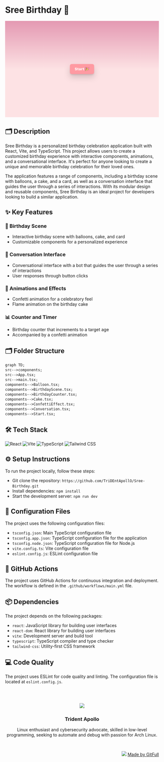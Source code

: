 # Sree Birthday 🎉
![thumbnail](./public/assets/landingPage-e358691f-5272-4f92-8b19-874531242b2f)

## 🗂️ Description

Sree Birthday is a personalized birthday celebration application built with React, Vite, and TypeScript. This project allows users to create a customized birthday experience with interactive components, animations, and a conversational interface. It's perfect for anyone looking to create a unique and memorable birthday celebration for their loved ones.

The application features a range of components, including a birthday scene with balloons, a cake, and a card, as well as a conversation interface that guides the user through a series of interactions. With its modular design and reusable components, Sree Birthday is an ideal project for developers looking to build a similar application.

## ✨ Key Features

### 🎂 Birthday Scene

* Interactive birthday scene with balloons, cake, and card
* Customizable components for a personalized experience

### 💬 Conversation Interface

* Conversational interface with a bot that guides the user through a series of interactions
* User responses through button clicks

### 🎉 Animations and Effects

* Confetti animation for a celebratory feel
* Flame animation on the birthday cake

### 📊 Counter and Timer

* Birthday counter that increments to a target age
* Accompanied by a confetti animation

## 🗂️ Folder Structure

```mermaid
graph TD;
src-->components;
src-->App.tsx;
src-->main.tsx;
components-->Balloon.tsx;
components-->BirthdayScene.tsx;
components-->BirthdayCounter.tsx;
components-->Cake.tsx;
components-->ConfettiEffect.tsx;
components-->Conversation.tsx;
components-->Start.tsx;
```

## 🛠️ Tech Stack

![React](https://img.shields.io/badge/React-61DAFB?logo=react&logoColor=white&style=for-the-badge)
![Vite](https://img.shields.io/badge/Vite-646C4E?logo=vite&logoColor=white&style=for-the-badge)
![TypeScript](https://img.shields.io/badge/TypeScript-3178c6?logo=typescript&logoColor=white&style=for-the-badge)
![Tailwind CSS](https://img.shields.io/badge/Tailwind_CSS-06B6D4?logo=tailwind-css&logoColor=white&style=for-the-badge)

## ⚙️ Setup Instructions

To run the project locally, follow these steps:

* Git clone the repository: `https://github.com/TriDEntApollO/Sree-Birthday.git`
* Install dependencies: `npm install`
* Start the development server: `npm run dev`

## 📝 Configuration Files

The project uses the following configuration files:

* `tsconfig.json`: Main TypeScript configuration file
* `tsconfig.app.json`: TypeScript configuration file for the application
* `tsconfig.node.json`: TypeScript configuration file for Node.js
* `vite.config.ts`: Vite configuration file
* `eslint.config.js`: ESLint configuration file

## 🤖 GitHub Actions

The project uses GitHub Actions for continuous integration and deployment. The workflow is defined in the `.github/workflows/main.yml` file.

## 📦 Dependencies

The project depends on the following packages:

* `react`: JavaScript library for building user interfaces
* `react-dom`: React library for building user interfaces
* `vite`: Development server and build tool
* `typescript`: TypeScript compiler and type checker
* `tailwind-css`: Utility-first CSS framework

## 💻 Code Quality

The project uses ESLint for code quality and linting. The configuration file is located at `eslint.config.js`.



<br><br>
<div align="center">
<img src="https://avatars.githubusercontent.com/u/68052236?v=4" width="120" />
<h3>Trident Apollo</h3>
<p>Linux enthusiast and cybersecurity advocate, skilled in low-level programming, seeking to automate and debug with passion for Arch Linux.</p>
</div>
<br>
<p align="right">
<img src="https://gitfull.vercel.app/appLogo.png" width="20"/>  <a href="https://gitfull.vercel.app">Made by GitFull</a>
</p>
    